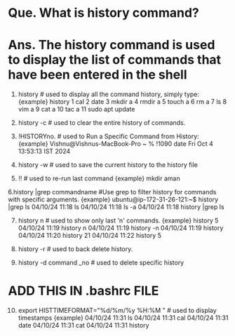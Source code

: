 # Que. What is history command?
# Ans. The history command is used to display the list of commands that have been entered in   the shell

1. history         # used to display all the command history, simply type:
{example}
history
1  cal
2  date
3  mkdir a
4  rmdir a
5  touch a
6  rm a
7  ls
8  vim a
9  cat a
10 tac a
11 sudo apt update

2. history -c       # used to clear the entire history of commands.

3. !HISTORYno.   # used to Run a Specific Command from History:
{example}
Vishnu@Vishnus-MacBook-Pro ~ % !1090
date
Fri Oct  4 13:53:13 IST 2024

4. history -w   # used to save the current history to the history file

5. !!           # used to re-run last command
{example}
mkdir aman

6.history |grep commandname  #Use grep to filter history for commands with specific arguments.
{example}
ubuntu@ip-172-31-26-121:~$ history |grep ls
04/10/24 11:18 ls
04/10/24 11:18 ls -a
04/10/24 11:18 history |grep ls

7. history n    # used  to show only last 'n' commands.
{example}
history 5
04/10/24 11:19 history n
04/10/24 11:19 history -n
04/10/24 11:19 history
04/10/24 11:20 history 21
04/10/24 11:22 history 5

8. history -r  # used to back delete history.

9. history -d command _no  # used to delete specific history

# ADD THIS IN .bashrc FILE

10. export HISTTIMEFORMAT="%d/%m/%y %H:%M "  # used to display timestamps
{example}
04/10/24 11:31 ls
04/10/24 11:31 cal
04/10/24 11:31 date
04/10/24 11:31 cat
04/10/24 11:31 history
